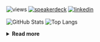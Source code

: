 ![views](https://komarev.com/ghpvc/?username=chck&color=blueviolet)
[![speakerdeck](https://img.shields.io/badge/Speaker_Deck-chck-8a2be2?style=flat-square&logo=speaker-deck)](https://speakerdeck.com/chck)
[![linkedin](https://img.shields.io/badge/LinkedIn-chck-8a2be2?style=flat-square&logo=linkedin)](https://www.linkedin.com/in/chck/)

<p align="left"> 
  <img alt="GitHub Stats" align="center" height="150" src="https://github-readme-stats-nine-umber-51.vercel.app/api?username=chck&count_private=true&show_icons=true&hide_title=true&theme=buefy" />
  <img alt="Top Langs" align="center" height="150" src="https://github-readme-stats-nine-umber-51.vercel.app/api/top-langs/?username=chck&layout=compact&count_private=true&show_icons=true&hide_title=true&theme=buefy" />
</p>

<details>
  <summary><b>Read more</b></summary>
  <br>

  <!--START_SECTION:waka-->
**🐱 My GitHub Data** 

> 📦 76.9 kB Used in GitHub's Storage 
 > 
> 🏆 4 Contributions in the Year 2024
 > 
> 💼 Opted to Hire
 > 
> 📜 134 Public Repositories 
 > 
> 🔑 19 Private Repositories 
 > 
**I'm a Night 🦉** 

```text
🌞 Morning                1323 commits        ████░░░░░░░░░░░░░░░░░░░░░   15.97 % 
🌆 Daytime                2150 commits        ██████░░░░░░░░░░░░░░░░░░░   25.96 % 
🌃 Evening                2273 commits        ███████░░░░░░░░░░░░░░░░░░   27.44 % 
🌙 Night                  2537 commits        ████████░░░░░░░░░░░░░░░░░   30.63 % 
```
📅 **I'm Most Productive on Monday** 

```text
Monday                   1800 commits        █████░░░░░░░░░░░░░░░░░░░░   21.73 % 
Tuesday                  1695 commits        █████░░░░░░░░░░░░░░░░░░░░   20.46 % 
Wednesday                1167 commits        ████░░░░░░░░░░░░░░░░░░░░░   14.09 % 
Thursday                 1563 commits        █████░░░░░░░░░░░░░░░░░░░░   18.87 % 
Friday                   856 commits         ███░░░░░░░░░░░░░░░░░░░░░░   10.33 % 
Saturday                 404 commits         █░░░░░░░░░░░░░░░░░░░░░░░░   04.88 % 
Sunday                   798 commits         ██░░░░░░░░░░░░░░░░░░░░░░░   09.63 % 
```


📊 **This Week I Spent My Time On** 

```text
💬 Programming Languages: 
Other                    6 hrs 48 mins       ███████████████████████░░   91.20 % 
Markdown                 20 mins             █░░░░░░░░░░░░░░░░░░░░░░░░   04.57 % 
YAML                     5 mins              ░░░░░░░░░░░░░░░░░░░░░░░░░   01.25 % 
Ruby                     3 mins              ░░░░░░░░░░░░░░░░░░░░░░░░░   00.77 % 
TOML                     2 mins              ░░░░░░░░░░░░░░░░░░░░░░░░░   00.65 % 

🔥 Editors: 
Chrome                   6 hrs 48 mins       ███████████████████████░░   91.20 % 
PyCharm                  31 mins             ██░░░░░░░░░░░░░░░░░░░░░░░   07.04 % 
Neovim                   7 mins              ░░░░░░░░░░░░░░░░░░░░░░░░░   01.75 % 
Obsidian                 0 secs              ░░░░░░░░░░░░░░░░░░░░░░░░░   00.02 % 
```

**I Mostly Code in Python** 

```text
Python                   41 repos            ████████░░░░░░░░░░░░░░░░░   32.28 % 
Jupyter Notebook         21 repos            ████░░░░░░░░░░░░░░░░░░░░░   16.54 % 
Rust                     7 repos             █░░░░░░░░░░░░░░░░░░░░░░░░   05.51 % 
Shell                    3 repos             █░░░░░░░░░░░░░░░░░░░░░░░░   02.36 % 
Astro                    1 repo              ░░░░░░░░░░░░░░░░░░░░░░░░░   00.79 % 
```



**Timeline**

![Lines of Code chart](https://raw.githubusercontent.com/chck/chck/main/assets/bar_graph.png)


 Last Updated on 2024-01-05 01:27 UTC
<!--END_SECTION:waka-->
</details>

